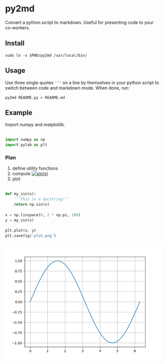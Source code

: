 py2md
=====

Convert a python script to markdown. Useful for presenting code to your co-workers.

Install
-------

    sudo ln -s $PWD/py2md /usr/local/bin/

Usage
-----

Use three single quotes `'''` on a line by themselves in your python script to
switch between code and markdown mode. When done, run:

    py2md README.py > README.md

Example
-------

Import numpy and matplotlib.


```python

import numpy as np
import pylab as plt


```

### Plan
1. define utility functions
2. compute <a href="https://www.codecogs.com/eqnedit.php?latex=sin(x)" target="_blank"><img src="https://latex.codecogs.com/gif.latex?sin(x)" title="sin(x)" /></a>
3. plot


```python

def my_sin(x):
    '''This is a docstring'''
    return np.sin(x)

x = np.linspace(0, 2 * np.pi, 100)
y = my_sin(x)

plt.plot(x, y)
plt.savefig('plot.png')


```

![](plot.png)

